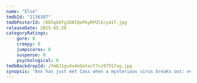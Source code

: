 ```yaml
---
name: "Else"
tmdbId: "1136387"
tmdbPosterId: /8khqkOfg1DNlQeP6yRPUlEcy41f.jpg
releaseDate: 2025-05-28
categoryRatings:
    gore: 0
    creepy: 0
    jumpscares: 0
    suspense: 0
    psychological: 0
tmdbBackdropId: /fm6J1gv4v4oQotocY7xz975S7ug.jpg
synopsis: "Anx has just met Cass when a mysterious virus breaks out: everywhere, people’s bodies are merging with objects. Stuck in their apartment, the couple must face this dreadful threat."
---
```

